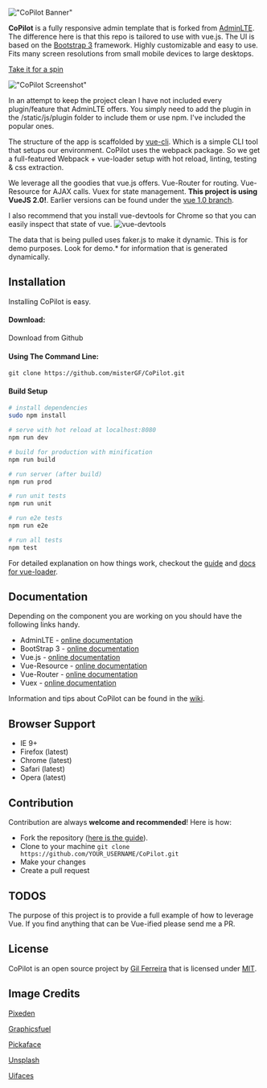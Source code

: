 !["CoPilot Banner"](http://res.cloudinary.com/gatec21/image/upload/v1477940670/banner_f70yvk.jpg)

**CoPilot** is a fully responsive admin template that is forked from [AdminLTE](https://almsaeedstudio.com). The difference here is that this repo is tailored to use with vue.js. The UI is based on the [Bootstrap 3](https://github.com/twbs/bootstrap) framework. Highly customizable and easy to use. Fits many screen resolutions from small mobile devices to large desktops.


[Take it for a spin](https://copilot.misterGF.io)

!["CoPilot Screenshot"](http://res.cloudinary.com/gatec21/image/upload/v1477947780/screenshotv2_ft7ayo.png)

In an attempt to keep the project clean I have not included every plugin/feature that AdminLTE offers. You simply need to add the plugin in the /static/js/plugin folder to include them or use npm. I've included the popular ones.

The structure of the app is scaffolded by [vue-cli](https://github.com/vuejs/vue-cli). Which is a simple CLI tool that setups our environment. CoPilot uses the webpack package. So we get a full-featured Webpack + vue-loader setup with hot reload, linting, testing & css extraction.

We leverage all the goodies that vue.js offers. Vue-Router for routing. Vue-Resource for AJAX calls. Vuex for state management. **This project is using VueJS 2.0!**. Earlier versions can be found under the [vue 1.0 branch](https://github.com/misterGF/CoPilot/tree/vue1.0_version).

I also recommend that you install vue-devtools for Chrome so that you can easily inspect that state of vue.
![vue-devtools](http://res.cloudinary.com/gatec21/image/upload/v1461611064/copilot-vuetools_t1mvpg.png)

The data that is being pulled uses faker.js to make it dynamic. This is for demo purposes. Look for demo.* for information that is generated dynamically.

Installation
------------
Installing CoPilot is easy.

#### Download:

Download from Github

#### Using The Command Line:

```
git clone https://github.com/misterGF/CoPilot.git
```


#### Build Setup

``` bash
# install dependencies
sudo npm install

# serve with hot reload at localhost:8080
npm run dev

# build for production with minification
npm run build

# run server (after build)
npm run prod

# run unit tests
npm run unit

# run e2e tests
npm run e2e

# run all tests
npm test
```

For detailed explanation on how things work, checkout the [guide](https://github.com/vuejs-templates/webpack#vue-webpack-boilerplate) and [docs for vue-loader](http://vuejs.github.io/vue-loader).


Documentation
-------------
Depending on the component you are working on you should have the following links handy.

- AdminLTE - [online documentation](https://almsaeedstudio.com/themes/AdminLTE/documentation/index.html)
- BootStrap 3 - [online documentation](https://github.com/twbs/bootstrap)
- Vue.js - [online documentation](https://github.com/vuejs/vue)
- Vue-Resource - [online documentation](https://github.com/vuejs/vue-resource)
- Vue-Router - [online documentation](https://github.com/vuejs/vue-router)
- Vuex - [online documentation](https://github.com/vuejs/vuex)

Information and tips about CoPilot can be found in the [wiki](https://github.com/misterGF/CoPilot/wiki).

Browser Support
---------------
- IE 9+
- Firefox (latest)
- Chrome (latest)
- Safari (latest)
- Opera (latest)

Contribution
------------
Contribution are always **welcome and recommended**! Here is how:

- Fork the repository ([here is the guide](https://help.github.com/articles/fork-a-repo/)).
- Clone to your machine ```git clone https://github.com/YOUR_USERNAME/CoPilot.git```
- Make your changes
- Create a pull request

TODOS
-------
The purpose of this project is to provide a full example of how to leverage Vue. If you find anything that can be Vue-ified please send me a PR.

License
-------
CoPilot is an open source project by [Gil Ferreira](http://gferreira.me) that is licensed under [MIT](http://opensource.org/licenses/MIT).

Image Credits
-------------
[Pixeden](http://www.pixeden.com/psd-web-elements/flat-responsive-showcase-psd)

[Graphicsfuel](http://www.graphicsfuel.com/2013/02/13-high-resolution-blur-backgrounds/)

[Pickaface](http://pickaface.net/)

[Unsplash](https://unsplash.com/)

[Uifaces](http://uifaces.com/)
